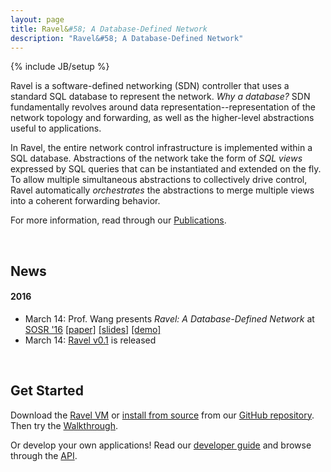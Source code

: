 ```yaml
---
layout: page
title: Ravel&#58; A Database-Defined Network
description: "Ravel&#58; A Database-Defined Network"
---
```

{% include JB/setup %}


Ravel is a software-defined networking (SDN) controller that uses a standard SQL database to represent the network.  _Why a database?_ SDN fundamentally revolves around data representation--representation of the network topology and forwarding, as well as the higher-level abstractions useful to applications.

In Ravel, the entire network control infrastructure is implemented within a SQL database.  Abstractions of the network take the form of _SQL views_ expressed by SQL queries that can be instantiated and extended on the fly.  To allow multiple simultaneous abstractions to collectively drive control, Ravel automatically _orchestrates_ the abstractions to merge multiple views into a coherent forwarding behavior.

For more information, read through our [Publications]({{site.url}}publications).

<br/>

## News ##

#### 2016 ####
* March 14: Prof. Wang presents _Ravel: A Database-Defined Network_ at [SOSR '16](http://conferences.sigcomm.org/sosr/2016/) [[paper]](docs/sosr16.pdf) [[slides]](docs/sosr16slide.pdf) [[demo]](demo.mp4)
* March 14: [Ravel v0.1](http://github.com/ravel-net/ravel) is released

<br/>

## Get Started ##

Download the [Ravel VM]({{site.url}}download#option-1-pre-packaged-vm) or [install from source]({{site.url}}download#option-2-install-from-source) from our [GitHub repository](http://github.com/ravel-net/ravel).  Then try the [Walkthrough]({{site.url}}walkthrough).

Or develop your own applications!  Read our [developer guide]({{site.url}}develop) and browse through the [API](api/annotated.html).
